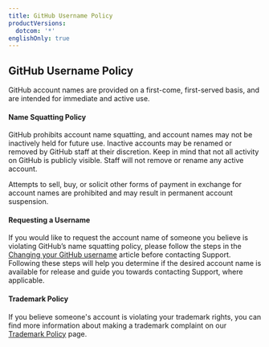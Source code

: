 ```yaml
---
title: GitHub Username Policy
productVersions:
  dotcom: '*'
englishOnly: true
---
```


## GitHub Username Policy

GitHub account names are provided on a first-come, first-served basis, and are intended for immediate and active use. 

#### Name Squatting Policy

GitHub prohibits account name squatting, and account names may not be inactively held for future use. Inactive accounts may be renamed or removed by GitHub staff at their discretion. Keep in mind that not all activity on GitHub is publicly visible. Staff will not remove or rename any active account.

Attempts to sell, buy, or solicit other forms of payment in exchange for account names are prohibited and may result in permanent account suspension.

#### Requesting a Username

If you would like to request the account name of someone you believe is violating GitHub’s name squatting policy, please follow the steps in the [Changing your GitHub username](https://help.github.com/en/articles/changing-your-github-username) article before contacting Support. Following these steps will help you determine if the desired account name is available for release and guide you towards contacting Support, where applicable.

#### Trademark Policy

If you believe someone's account is violating your trademark rights, you can find more information about making a trademark complaint on our [Trademark Policy](/articles/github-trademark-policy/) page.

